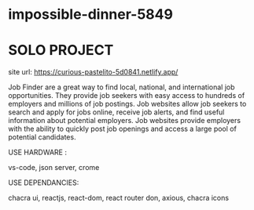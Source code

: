 # impossible-dinner-5849
# SOLO PROJECT

site url: https://curious-pastelito-5d0841.netlify.app/

Job Finder are a great way to find local, national, and international job opportunities. They provide job seekers with easy access to hundreds of employers and millions of job postings. Job websites allow job seekers to search and apply for jobs online, receive job alerts, and find useful information about potential employers. Job websites provide employers with the ability to quickly post job openings and access a large pool of potential candidates.

USE HARDWARE :

vs-code,
json server,
crome

USE DEPENDANCIES:

chacra ui,
reactjs,
react-dom,
react router don,
axious,
chacra icons











